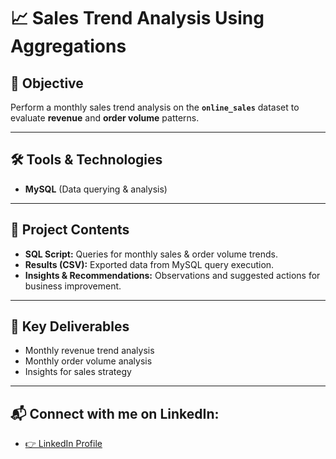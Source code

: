 # 📈 Sales Trend Analysis Using Aggregations  

## 🎯 Objective  
Perform a monthly sales trend analysis on the **`online_sales`** dataset to evaluate **revenue** and **order volume** patterns.

---

## 🛠 Tools & Technologies  
- **MySQL** (Data querying & analysis)  

---

## 📂 Project Contents  
- **SQL Script:** Queries for monthly sales & order volume trends.  
- **Results (CSV):** Exported data from MySQL query execution.  
- **Insights & Recommendations:** Observations and suggested actions for business improvement.  

---

## 📌 Key Deliverables  
- Monthly revenue trend analysis  
- Monthly order volume analysis  
- Insights for sales strategy  

---

## 📬 Connect with me on LinkedIn:
- <a href="https://www.linkedin.com/in/geetha-venkatesan2205/">👉 LinkedIn Profile</a>
